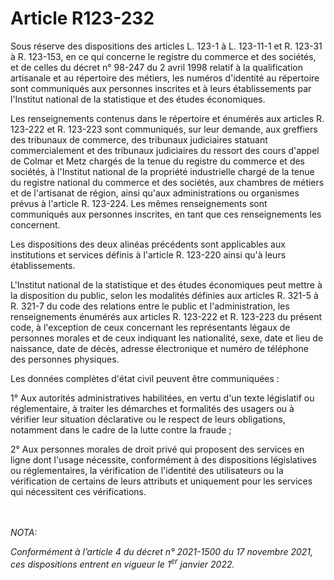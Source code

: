 # Article R123-232

<p>Sous réserve des dispositions des articles L. 123-1 à L. 123-11-1 et R. 123-31 à R. 123-153, en ce qui concerne le registre du commerce et des sociétés, et de celles du décret n° 98-247 du 2 avril 1998 relatif à la qualification artisanale et au répertoire des métiers, les numéros d'identité au répertoire sont communiqués aux personnes inscrites et à leurs établissements par l'Institut national de la statistique et des études économiques.</p><p>Les renseignements contenus dans le répertoire et énumérés aux articles R. 123-222 et R. 123-223 sont communiqués, sur leur demande, aux greffiers des tribunaux de commerce, des tribunaux judiciaires statuant commercialement et des tribunaux judiciaires du ressort des cours d'appel de Colmar et Metz chargés de la tenue du registre du commerce et des sociétés, à l'Institut national de la propriété industrielle chargé de la tenue du registre national du commerce et des sociétés, aux chambres de métiers et de l'artisanat de région, ainsi qu'aux administrations ou organismes prévus à l'article R. 123-224. Les mêmes renseignements sont communiqués aux personnes inscrites, en tant que ces renseignements les concernent.</p><p>Les dispositions des deux alinéas précédents sont applicables aux institutions et services définis à l'article R. 123-220 ainsi qu'à leurs établissements.</p><p>L'Institut national de la statistique et des études économiques peut mettre à la disposition du public, selon les modalités définies aux articles R. 321-5 à R. 321-7 du code des relations entre le public et l'administration, les renseignements énumérés aux articles R. 123-222 et R. 123-223 du présent code, à l'exception de ceux concernant les représentants légaux de personnes morales et de ceux indiquant les nationalité, sexe, date et lieu de naissance, date de décès, adresse électronique et numéro de téléphone des personnes physiques.</p><p>Les données complètes d'état civil peuvent être communiquées :</p><p>1° Aux autorités administratives habilitées, en vertu d'un texte législatif ou réglementaire, à traiter les démarches et formalités des usagers ou à vérifier leur situation déclarative ou le respect de leurs obligations, notamment dans le cadre de la lutte contre la fraude ;</p><p>2° Aux personnes morales de droit privé qui proposent des services en ligne dont l'usage nécessite, conformément à des dispositions législatives ou réglementaires, la vérification de l'identité des utilisateurs ou la vérification de certains de leurs attributs et uniquement pour les services qui nécessitent ces vérifications.</p><br/><br/><i>NOTA:<p>Conformément à l’article 4 du décret n° 2021-1500 du 17 novembre 2021, ces dispositions entrent en vigueur le 1<sup>er</sup> janvier 2022.</p></i>